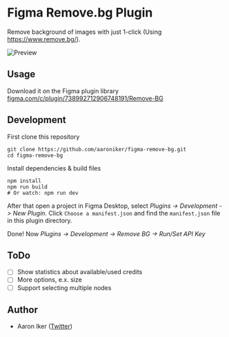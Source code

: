 # Figma Remove.bg Plugin

Remove background of images with just 1-click (Using https://www.remove.bg/).

![Preview](https://aaroniker.me/removebg.gif)

## Usage

Download it on the Figma plugin library [figma.com/c/plugin/738992712906748191/Remove-BG](https://www.figma.com/c/plugin/738992712906748191/Remove-BG)

## Development

First clone this repository
```shell
git clone https://github.com/aaroniker/figma-remove-bg.git
cd figma-remove-bg
```

Install dependencies & build files
```shell
npm install
npm run build
# Or watch: npm run dev
```

After that open a project in Figma Desktop, select _Plugins -> Development -> New Plugin_. Click `Choose a manifest.json` and find the `manifest.json` file in this plugin directory.

Done! Now _Plugins -> Development -> Remove BG -> Run/Set API Key_

## ToDo

- [ ] Show statistics about available/used credits
- [ ] More options, e.x. size
- [ ] Support selecting multiple nodes

## Author

- Aaron Iker ([Twitter](https://twitter.com/aaroniker_me))
